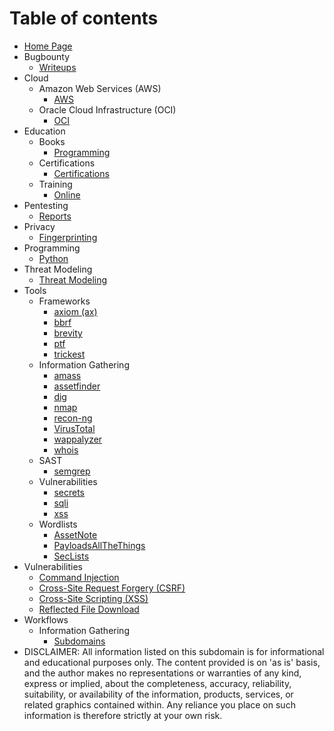 # Table of contents  
* [Home Page](README.md)  
* Bugbounty
  * [Writeups](bugbounty/writeups.md)  
* Cloud  
  * Amazon Web Services (AWS)  
    * [AWS](cloud/aws/aws.md)  
  * Oracle Cloud Infrastructure (OCI)  
    * [OCI](cloud/oracle/oci.md)  
* Education  
  * Books  
    * [Programming](education/books/programming.md)
  * Certifications  
    * [Certifications](education/certifications/certifications.md)  
  * Training  
    * [Online](education/training/online.md)  
* Pentesting  
  * [Reports](pentesting/reports.md)  
* Privacy
  * [Fingerprinting](privacy/fingerprinting.md)
* Programming
  * [Python](programming/python/python.md)
* Threat Modeling
  * [Threat Modeling](threat_modeling/threat_modeling.md)
* Tools
  * Frameworks
    * [axiom (ax)](tools/frameworks/axiom.md)
    * [bbrf](tools/frameworks/bbrf.md)
    * [brevity](tools/frameworks/brevity.md)
    * [ptf](tools/frameworks/ptf.md)
    * [trickest](tools/frameworks/trickest.md)  
  * Information Gathering  
    * [amass](tools/information_gathering/amass.md)  
    * [assetfinder](tools/information_gathering/assetfinder.md)  
    * [dig](tools/information_gathering/dig.md)  
    * [nmap](tools/information_gathering/nmap.md)  
    * [recon-ng](tools/information_gathering/recon-ng.md)  
    * [VirusTotal](tools/information_gathering/virustotal.md)  
    * [wappalyzer](tools/information_gathering/wappalyzer.md)  
    * [whois](tools/information_gathering/whois.md)
  * SAST
    * [semgrep](tools/sast/semgrep.md)  
  * Vulnerabilities  
    * [secrets](tools/vulnerabilities/secrets.md)
    * [sqli](tools/vulnerabilities/sqli.md)
    * [xss](tools/vulnerabilities/xss.md)  
  * Wordlists  
    * [AssetNote](tools/wordlists/assetnote.md)  
    * [PayloadsAllTheThings](tools/wordlists/payloadsallthethings.md)  
    * [SecLists](tools/wordlists/seclists.md)  
* Vulnerabilities
  * [Command Injection](vulnerabilities/command_injection/command_injection.md)  
  * [Cross-Site Request Forgery (CSRF)](vulnerabilities/csrf/csrf.md)  
  * [Cross-Site Scripting (XSS)](vulnerabilities/xss/xss.md)  
  * [Reflected File Download](vulnerabilities/files/reflected_file_download.md)  
* Workflows  
  * Information Gathering  
    * [Subdomains](workflows/information_gathering/subdomains.md)
* DISCLAIMER: All information listed on this subdomain is for informational and educational purposes only. The content provided is on 'as is' basis, and the author makes no representations or warranties of any kind, express or implied, about the completeness, accuracy, reliability, suitability, or availability of the information, products, services, or related graphics contained within. Any reliance you place on such information is therefore strictly at your own risk.  
